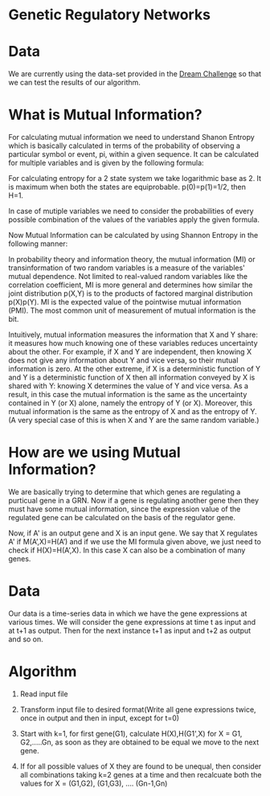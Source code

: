 Genetic Regulatory Networks
=======

# Data

We are currently using the data-set provided in the [Dream Challenge](https://www.synapse.org/#!Synapse:syn3049712/wiki/) so that we can test the results of our algorithm.

# What is Mutual Information?

For calculating mutual information we need to understand Shanon Entropy which is basically calculated in terms of the probability of observing a particular symbol or event, pi, within a given sequence. It can be calculated for multiple variables and is given by the following formula:

For calculating entropy for a 2 state system we take logarithmic base as 2. It is maximum when both the states are equiprobable. p(0)=p(1)=1/2, then H=1.

In case of mutiple variables we need to consider the probabilities of every possible combination of the values of the variables apply the given formula.

Now Mutual Information can be calculated by using Shannon Entropy in the following manner:


In probability theory and information theory, the mutual information (MI) or transinformation of two random variables is a measure of the variables' mutual dependence. Not limited to real-valued random variables like the correlation coefficient, MI is more general and determines how similar the joint distribution p(X,Y) is to the products of factored marginal distribution p(X)p(Y). MI is the expected value of the pointwise mutual information (PMI). The most common unit of measurement of mutual information is the bit.

Intuitively, mutual information measures the information that X and Y share: it measures how much knowing one of these variables reduces uncertainty about the other. For example, if X and Y are independent, then knowing X does not give any information about Y and vice versa, so their mutual information is zero. At the other extreme, if X is a deterministic function of Y and Y is a deterministic function of X then all information conveyed by X is shared with Y: knowing X determines the value of Y and vice versa. As a result, in this case the mutual information is the same as the uncertainty contained in Y (or X) alone, namely the entropy of Y (or X). Moreover, this mutual information is the same as the entropy of X and as the entropy of Y. (A very special case of this is when X and Y are the same random variable.)

# How are we using Mutual Information?

We are basically trying to determine that which genes are regulating a purticual gene in a GRN. Now if a gene is regulating another gene then they must have some mutual information, since the expression value of the regulated gene can be calculated on the basis of the regulator gene.

Now, if A' is an output gene and X is an input gene. We say that X regulates A' if M(A’,X)=H(A’) and if we use the MI formula given above, we just need to check if H(X)=H(A’,X). In this case X can also be a combination of many genes.


# Data

Our data is a time-series data in which we have the gene expressions at various times. We will consider the gene expressions at time t as input and at t+1 as output. Then for the next instance t+1 as input and t+2 as output and so on.

# Algorithm

1. Read input file

2. Transform input file to desired format(Write all gene expressions twice, once in output and then in input, except for t=0)

3. Start with k=1, for first gene(G1), calculate H(X),H(G1',X) for X = G1, G2,.....Gn, as soon as they are obtained to be equal we move to the next gene.

4. If for all possible values of X they are found to be unequal, then consider all combinations taking k=2 genes at a time and then recalcuate both the values for X = (G1,G2), (G1,G3), .... (Gn-1,Gn)
